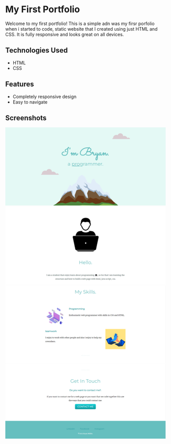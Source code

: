 # My First Portfolio

Welcome to my first portfolio! This is a simple adn was my firsr porfolio when i started to code, static website that I created using just HTML and CSS. It is fully responsive and looks great on all devices.

## Technologies Used
- HTML
- CSS

## Features
- Completely responsive design
- Easy to navigate

## Screenshots

![Screenshot of homepage](/screenshots/home.png)
![Screenshot of about page](/screenshots/about.png)
![Screenshot of skills page](/screenshots/skills.png)
![Screenshot of contact page](/screenshots/ContactMe.png)

